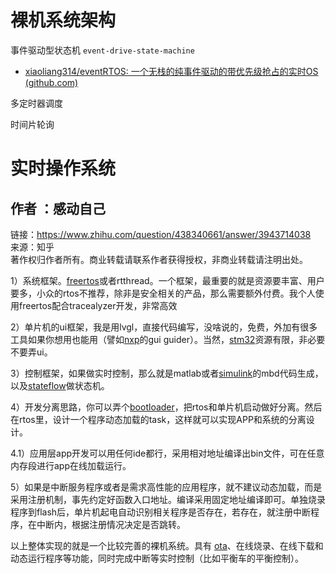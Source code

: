# 裸机系统架构

事件驱动型状态机 `event-drive-state-machine`
- [xiaoliang314/eventRTOS: 一个无栈的纯事件驱动的带优先级抢占的实时OS (github.com)](https://github.com/xiaoliang314/eventRTOS)

多定时器调度

时间片轮询

# 实时操作系统

## 作者 ：感动自己  

链接：https://www.zhihu.com/question/438340661/answer/3943714038  
来源：知乎  
著作权归作者所有。商业转载请联系作者获得授权，非商业转载请注明出处。  
  

1）系统框架。[freertos](https://zhida.zhihu.com/search?content_id=692073847&content_type=Answer&match_order=1&q=freertos&zhida_source=entity)或者rtthread。一个框架，最重要的就是资源要丰富、用户要多，小众的rtos不推荐，除非是安全相关的产品，那么需要额外付费。我个人使用freertos配合tracealyzer开发，非常高效

2）单片机的ui框架，我是用lvgl，直接代码编写，没啥说的，免费，外加有很多工具如果你想用也能用（譬如[nxp](https://zhida.zhihu.com/search?content_id=692073847&content_type=Answer&match_order=1&q=nxp&zhida_source=entity)的gui guider）。当然，[stm32](https://zhida.zhihu.com/search?content_id=692073847&content_type=Answer&match_order=1&q=stm32&zhida_source=entity)资源有限，非必要不要弄ui。

3）控制框架，如果做实时控制，那么就是matlab或者[simulink](https://zhida.zhihu.com/search?content_id=692073847&content_type=Answer&match_order=1&q=simulink&zhida_source=entity)的mbd代码生成，以及[stateflow](https://zhida.zhihu.com/search?content_id=692073847&content_type=Answer&match_order=1&q=stateflow&zhida_source=entity)做状态机。

4）开发分离思路，你可以弄个[bootloader](https://zhida.zhihu.com/search?content_id=692073847&content_type=Answer&match_order=1&q=bootloader&zhida_source=entity)，把rtos和单片机启动做好分离。然后在rtos里，设计一个程序动态加载的task，这样就可以实现APP和系统的分离设计。

4.1）应用层app开发可以用任何ide都行，采用相对地址编译出bin文件，可在任意内存段进行app在线加载运行。

5）如果是中断服务程序或者是需求高性能的应用程序，就不建议动态加载，而是采用注册机制，事先约定好函数入口地址。编译采用固定地址编译即可。单独烧录程序到flash后，单片机起电自动识别相关程序是否存在，若存在，就注册中断程序，在中断内，根据注册情况决定是否跳转。

以上整体实现的就是一个比较完善的裸机系统。具有 [ota](https://zhida.zhihu.com/search?content_id=692073847&content_type=Answer&match_order=1&q=ota&zhida_source=entity)、在线烧录、在线下载和动态运行程序等功能，同时完成中断等实时控制（比如平衡车的平衡控制）。

## 